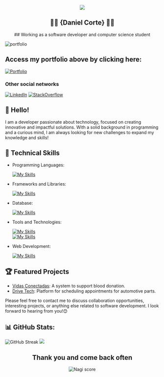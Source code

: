 <div align="center">
  
  ![](https://github.com/user-attachments/assets/71650646-b0b4-4b71-9858-3124d44389e8)
  <h2>👨‍💻 {Daniel Corte} 👨‍💻</h2> 
  ## Working as a software developer and computer science student
</div>

![portfolio](https://github.com/user-attachments/assets/85923e9e-7e87-4c91-82a9-50601f78133f)
## Access my portfolio above by clicking here: 
[![Portfolio](https://img.shields.io/badge/Portfolio-20B2AA?style=for-the-badge)](https://danielcorte.github.io/projeto-portfolio/)

### Other social networks
[![LinkedIn](https://img.shields.io/badge/LinkedIn-0077B5?style=for-the-badge&logo=linkedin&logoColor=white)](http://linkedin.com/in/daniel-corte-1200b0224)
[![StackOverflow](https://img.shields.io/badge/stack%20overflow-FE7A16?logo=stack-overflow&logoColor=white&style=for-the-badge)](https://pt.stackoverflow.com/users/320601/daniel-corte)

## 👋 Hello!

I am a developer passionate about technology, focused on creating innovative and impactful solutions. With a solid background in programming and a curious mind, I am always looking for new challenges to expand my knowledge and skills!

## 🚀 Technical Skills

- Programming Languages:
  
    [![My Skills](https://skillicons.dev/icons?i=java,javascript,python)](https://skillicons.dev)
- Frameworks and Libraries:
  
    [![My Skills](https://skillicons.dev/icons?i=spring,react,django)](https://skillicons.dev)
- Database:
  
    [![My Skills](https://skillicons.dev/icons?i=mysql,mongo,postgresql)](https://skillicons.dev)
- Tools and Technologies:
  
    [![My Skills](https://skillicons.dev/icons?i=git,vscode,docker)](https://skillicons.dev)<br/>
    [![My Skills](https://skillicons.dev/icons?i=figma,postman,idea)](https://skillicons.dev)
- Web Development:
  
    [![My Skills](https://skillicons.dev/icons?i=php,html,css,tailwind)](https://skillicons.dev)

## 🏆 Featured Projects

- [Vidas Conectadas](https://github.com/vidas-conectadas): A system to support blood donation.
- [Drive Tech](https://github.com/drivetech-dev): Platform for scheduling appointments for automotive parts.


Please feel free to contact me to discuss collaboration opportunities, interesting projects, or anything else related to software development. I look forward to hearing from you!😊
## 📊 GitHub Stats:

![GitHub Streak](https://nirzak-streak-stats.vercel.app/?user=danielcorte&card_width=400&card_height=210&theme=dark&hide_border=true)
![](https://github-readme-stats.vercel.app/api?username=danielcorte&card_width=370&card_height=210&theme=dark&hide_border=true&include_all_commits=true&count_private=true)

<div align="center">
  <h2>Thank you and come back often</h2>
  
  ![Nagi score](https://github.com/user-attachments/assets/81057525-73b7-4db6-80e4-d4190cc159b9)
</div>



